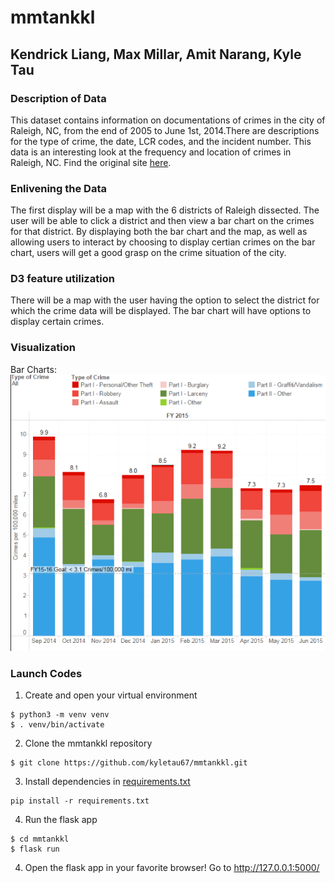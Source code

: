 # mmtankkl

## Kendrick Liang, Max Millar, Amit Narang, Kyle Tau

### Description of Data
This dataset contains information on documentations of crimes in the city of Raleigh, NC, from the end of 2005 to June 1st, 2014.There are descriptions for the type of crime, the date, LCR codes, and the incident number. 
This data is an interesting look at the frequency and location of crimes in Raleigh, NC.
Find the original site [here](http://data-wake.opendata.arcgis.com/datasets/ral::raleigh-police-incidents-srs/data?geometry=-79.026,35.767,-78.229,35.962).

### Enlivening the Data
The first display will be a map with the 6 districts of Raleigh dissected. The user will be able to click a district and then view a bar chart on the crimes for that district. By displaying both the bar chart and the map, as well as allowing users to interact by choosing to display certian crimes on the bar chart, users will get a good grasp on the crime situation of the city.

### D3 feature utilization
There will be a map with the user having the option to select the district for which the crime data will be displayed.
The bar chart will have options to display certain crimes.

### Visualization
Bar Charts:  
![Bar chart](https://github.com/kyletau67/mmtankkl/blob/master/doc/crime.PNG)


### Launch Codes
1. Create and open your virtual environment

```
$ python3 -m venv venv
$ . venv/bin/activate
```

2. Clone the mmtankkl repository

```
$ git clone https://github.com/kyletau67/mmtankkl.git
```

3. Install dependencies in [requirements.txt](/requirements.txt)

```
pip install -r requirements.txt
```

4. Run the flask app
```
$ cd mmtankkl
$ flask run
```

4. Open the flask app in your favorite browser!
  Go to http://127.0.0.1:5000/
